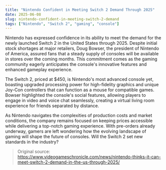 ```yaml
---
title: "Nintendo Confident in Meeting Switch 2 Demand Through 2025"
date: 2025-06-08
slug: nintendo-confident-in-meeting-switch-2-demand
tags: ["Nintendo", "Switch 2", "gaming", "console"]
---
```


Nintendo has expressed confidence in its ability to meet the demand for the newly launched Switch 2 in the United States through 2025. Despite initial stock shortages at major retailers, Doug Bowser, the president of Nintendo of America, assured fans that a steady supply of consoles will be available in stores over the coming months. This commitment comes as the gaming community eagerly anticipates the console's innovative features and enhanced gameplay experience.

The Switch 2, priced at $450, is Nintendo's most advanced console yet, boasting upgraded processing power for high-fidelity graphics and unique Joy-Con controllers that can function as a mouse for compatible games. Bowser highlighted the console's social features, allowing players to engage in video and voice chat seamlessly, creating a virtual living room experience for friends separated by distance. 

As Nintendo navigates the complexities of production costs and market conditions, the company remains focused on keeping prices accessible while delivering a top-notch gaming experience. With pre-orders already underway, gamers are left wondering how the evolving landscape of gaming will shape the future of consoles. Will the Switch 2 set new standards in the industry?

> Original source: https://www.videogameschronicle.com/news/nintendo-thinks-it-can-meet-switch-2-demand-in-the-us-through-2025/